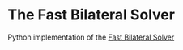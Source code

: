 # The Fast Bilateral Solver
Python implementation of the [Fast Bilateral Solver](http://arxiv.org/abs/1511.03296)
